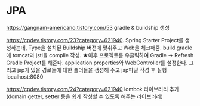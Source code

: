 # JPA

https://gangnam-americano.tistory.com/53
gradle & buildship 생성

https://cpdev.tistory.com/23?category=621940.
Spring Starter Project를 생성하는데, Type을 설치된 Buildship 버전에 맞춰주고
Web을 체크해줌.
build.gradle에 tomcat과 jstl을 complie 작성.
★이후 프로젝트를 우클릭하여 Gradle -> Refresh Gradle Project를 해준다.
application.properties와 WebController를 설정한다.
그리고 jsp가 있을 경로들에 대한 폴더들을 생성해 주고 jsp파일 작성 후 실행
localhost:8080

https://cpdev.tistory.com/24?category=621940
lombok 라이브러리 추가 (domain getter, setter 등을 쉽게 작성할 수 있도록 해주는 라이브러리)
